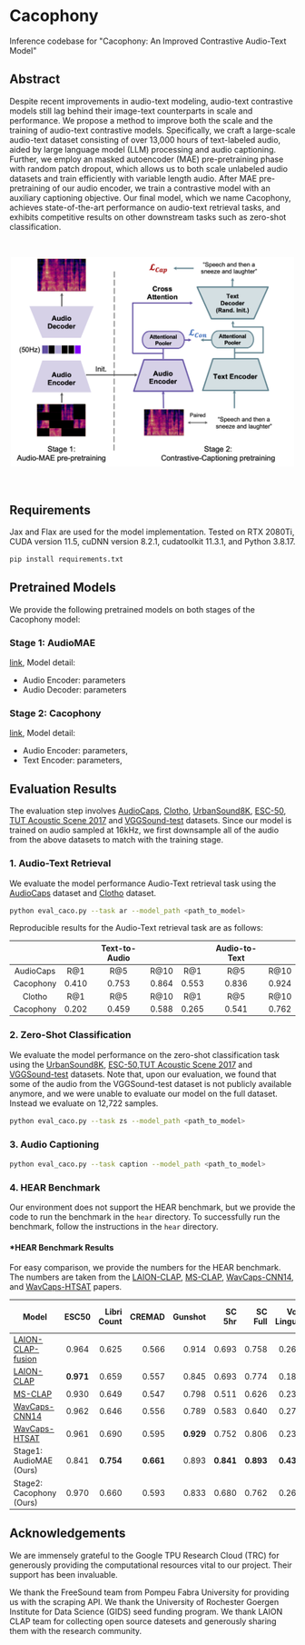 # Cacophony
Inference codebase for "Cacophony: An Improved Contrastive Audio-Text Model"

## Abstract
Despite recent improvements in audio-text modeling, audio-text contrastive models still lag behind their image-text counterparts in scale and performance. We propose a method to improve both the scale and the training of audio-text contrastive models. Specifically, we craft a large-scale audio-text dataset consisting of over 13,000 hours of text-labeled audio, aided by large language model (LLM) processing and audio captioning. Further, we employ an masked autoencoder (MAE) pre-pretraining phase with random patch dropout, which allows us to both scale unlabeled audio datasets and train efficiently with variable length audio. After MAE pre-pretraining of our audio encoder, we train a contrastive model with an auxiliary captioning objective. Our final model, which we name Cacophony, achieves state-of-the-art performance on audio-text retrieval tasks, and exhibits competitive results on other downstream tasks such as zero-shot classification.

<br>
<p align="center">
    <img src="./assets/training_block.png" width="500">
</p>
<br>

## Requirements
Jax and Flax are used for the model implementation. Tested on RTX 2080Ti, CUDA version 11.5, cuDNN version 8.2.1, cudatoolkit 11.3.1, and Python 3.8.17.

```bash
pip install requirements.txt
```

## Pretrained Models
We provide the following pretrained models on both stages of the Cacophony model:
### Stage 1: AudioMAE
[link](https://drive.google.com/), Model detail: 
* Audio Encoder: parameters
* Audio Decoder: parameters


### Stage 2: Cacophony
[link](https://drive.google.com/), Model detail:
* Audio Encoder: parameters,
* Text Encoder: parameters,


## Evaluation Results

The evaluation step involves [AudioCaps](https://audiocaps.github.io/), [Clotho](https://github.com/audio-captioning/clotho-dataset), [UrbanSound8K](https://urbansounddataset.weebly.com/urbansound8k.html), [ESC-50](https://github.com/karolpiczak/ESC-50[), [TUT Acoustic Scene 2017](https://zenodo.org/records/400515) and [VGGSound-test](https://www.robots.ox.ac.uk/~vgg/data/vggsound/) datasets. Since our model is trained on audio sampled at 16kHz, we first downsample all of the audio from the above datasets to match with the training stage.

### 1. Audio-Text Retrieval

We evaluate the model performance Audio-Text retrieval task using the [AudioCaps](https://audiocaps.github.io/) dataset and [Clotho](https://github.com/audio-captioning/clotho-dataset) dataset.

```bash
python eval_caco.py --task ar --model_path <path_to_model>
```

Reproducible results for the Audio-Text retrieval task are as follows:
<center>

| | |Text-to-Audio| | |Audio-to-Text| | 
|:------:|:------:|:------:|:-----:|:------:|:------:|:-----:|
| AudioCaps|R@1|R@5|R@10|R@1|R@5|R@10|
|Cacophony |0.410| 0.753| 0.864|0.553|0.836|0.924|
|Clotho|R@1|R@5|R@10|R@1|R@5| R@10|
|Cacophony|0.202| 0.459| 0.588|0.265|0.541|0.762|

</center>

### 2. Zero-Shot Classification
We evaluate the model performance on the zero-shot classification task using the [UrbanSound8K](https://urbansounddataset.weebly.com/urbansound8k.html), [ESC-50](https://github.com/karolpiczak/ESC-50[),[TUT Acoustic Scene 2017](https://zenodo.org/records/400515) and [VGGSound-test](https://www.robots.ox.ac.uk/~vgg/data/vggsound/) datasets. Note that, upon our evaluation, we found that some of the audio from the VGGSound-test dataset is not publicly available anymore, and we were unable to evaluate our model on the full dataset. Instead we evaluate on 12,722 samples.

```bash
python eval_caco.py --task zs --model_path <path_to_model>
```

### 3. Audio Captioning

```bash
python eval_caco.py --task caption --model_path <path_to_model>
```

### 4. HEAR Benchmark

Our environment does not support the HEAR benchmark, but we provide the code to run the benchmark in the `hear` directory. To successfully run the benchmark, follow the instructions in the `hear` directory.


#### *HEAR Benchmark Results
For easy comparison, we provide the numbers for the HEAR benchmark. The numbers are taken from the [LAION-CLAP](https://arxiv.org/abs/2211.06687), [MS-CLAP](https://arxiv.org/abs/2206.04769), [WavCaps-CNN14](https://arxiv.org/abs/2303.17395), and [WavCaps-HTSAT](https://arxiv.org/abs/2303.17395) papers.

<center>

| Model| ESC50| Libri<br>Count| CREMAD| Gunshot|SC 5hr|SC Full|Vox<br>Lingua|Vocal<br>Imitation|NSynth<br>Pitch<br>5hr|NSynth<br>Pitch<br>50hr|GTZAN<br>Genre|GTZAN<br>Music<br>Speech|Beijing<br>Opera<br>Percussion|
|----------|:-------------:|------:|------:|------:|------:|------:|------:|------:|------:|------:|------:|------:|------:|
| [LAION-CLAP-fusion](https://arxiv.org/abs/2211.06687) |  0.964|0.625| 0.566| 0.914| 0.693 | 0.758| 0.264| 0.155| 0172| 0.376 | 0.842| 0.962| 0.962|
| [LAION-CLAP](https://arxiv.org/abs/2211.06687) |**0.971**|0.659|0.557|0.845|0.693|0.774|0.189| 0.151| 0.180| 0.423|0.838|0.969|0.953|
| [MS-CLAP](https://arxiv.org/abs/2206.04769) |0.930|0.649|0.547|0.798|0.511|0.626|0.236| 0.106|0.112|0.274| 0.818|**0.992**|0.932|
|[WavCaps-CNN14](https://arxiv.org/abs/2303.17395)|0.962| 0.646| 0.556|0.789|0.583|0.640|0.270|0.158| 0.140|0.324|**0.861**| **0.992**|0.957|
|[WavCaps-HTSAT](https://arxiv.org/abs/2303.17395)|0.961| 0.690| 0.595| **0.929**| 0.752|0.806|0.234| 0.168| 0.256| 0.548|0.847| 0.962| 0.958|
|Stage1: AudioMAE (Ours)|0.841| **0.754**|**0.661**| 0.893| **0.841**|**0.893**| **0.439**| 0.161| **0.700**|**0.827**|0.828| 0.985| 0.945|
|Stage2: Cacophony (Ours)|0.970| 0.660| 0.593|0.833|0.680|0.762| 0.262|**0.191**| 0.420|0.726|0.850| 0.985|**0.970**|
</center>

## Acknowledgements

We are immensely grateful to the Google TPU Research Cloud (TRC) for generously providing the computational resources vital to our project. 
Their support has been invaluable.


We thank the FreeSound team from Pompeu Fabra University for providing us with the scraping API.
We thank the University of Rochester Goergen Institute for Data Science (GIDS) seed funding program.
We thank LAION CLAP team for collecting open source datesets and generously sharing them with the research community.